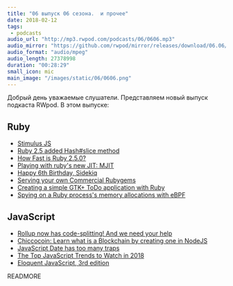 ```yaml
---
title: "06 выпуск 06 сезона.  и прочее"
date: 2018-02-12
tags:
 - podcasts
audio_url: "http://mp3.rwpod.com/podcasts/06/0606.mp3"
audio_mirror: "https://github.com/rwpod/mirror/releases/download/06.06/0606.mp3"
audio_format: "audio/mpeg"
audio_length: 27378998
duration: "00:28:29"
small_icon: mic
main_image: "/images/static/06/0606.png"
---
```


Добрый день уважаемые слушатели. Представляем новый выпуск подкаста RWpod. В этом выпуске:

## Ruby

 - [Stimulus JS](http://tomkadwill.com/2018/02/06/stimulus-js.html)
 - [Ruby 2.5 added Hash#slice method](https://blog.bigbinary.com/2018/02/06/ruby-2-5-added-hash-slice-method.html)
 - [How Fast is Ruby 2.5.0?](http://engineering.appfolio.com/appfolio-engineering/2018/2/4/how-fast-is-ruby-250)
 - [Playing with ruby's new JIT: MJIT](https://www.johnhawthorn.com/2018/02/playing-with-ruby-jit-mjit/)
 - [Happy 6th Birthday, Sidekiq](http://www.mikeperham.com/2018/02/05/happy-6th-birthday-sidekiq/)
 - [Serving your own Commercial Rubygems](http://www.mikeperham.com/2016/05/17/commercial-gems/)
 - [Creating a simple GTK+ ToDo application with Ruby](https://iridakos.com/tutorials/2018/01/25/creating-a-gtk-todo-application-with-ruby)
 - [Spying on a Ruby process's memory allocations with eBPF](https://jvns.ca/blog/2018/01/31/spying-on-a-ruby-process-s-memory-allocations/)

## JavaScript

 - [Rollup now has code-splitting! And we need your help](https://medium.com/rollup/rollup-now-has-code-splitting-and-we-need-your-help-46defd901c82)
 - [Chiccocoin: Learn what is a Blockchain by creating one in NodeJS](https://developers.caffeina.com/chiccocoin-learn-what-is-a-blockchain-by-creating-one-in-nodejs-12929a89208b)
 - [JavaScript Date has too many traps](https://boostlog.io/@asha14/javascript-date-has-too-many-traps-5a71fc4352b91d9de6d0bde3)
 - [The Top JavaScript Trends to Watch in 2018](https://hackernoon.com/the-top-javascript-trends-to-watch-in-2018-a8437dd94425)
 - [Eloquent JavaScript, 3rd edition](http://eloquentjavascript.net/3rd_edition/)

READMORE
